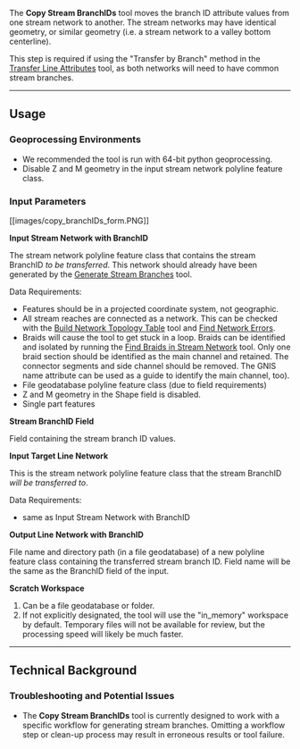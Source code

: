 The **Copy Stream BranchIDs** tool moves the branch ID attribute values from one stream network to another. The stream networks may have identical geometry, or similar geometry (i.e. a stream network to a valley bottom centerline).

This step is required if using the "Transfer by Branch" method in the [Transfer Line Attributes](https://github.com/SouthForkResearch/gnat/wiki/Transfer-Line-Attributes) tool, as both networks will need to have common stream branches.

_______________________________________________________________
## Usage

### Geoprocessing Environments
 
* We recommended the tool is run with 64-bit python geoprocessing.
* Disable Z and M geometry in the input stream network polyline feature class.

### Input Parameters

[[images/copy_branchIDs_form.PNG]]

**Input Stream Network with BranchID**

The stream network polyline feature class that contains the stream BranchID _to be transferred_. This network should already have been generated by the [Generate Stream Branches](https://github.com/SouthForkResearch/gnat/wiki/Generate-Stream-Branches) tool.

Data Requirements: 

* Features should be in a projected coordinate system, not geographic.
* All stream reaches are connected as a network. This can be checked with the [Build Network Topology Table](https://github.com/SouthForkResearch/gnat/wiki/Build-Network-Topology-Table) tool and [Find Network Errors](https://github.com/SouthForkResearch/gnat/wiki/Find-Network-Errors). 
* Braids will cause the tool to get stuck in a loop. Braids can be identified and isolated by running the [Find Braids in Stream Network](https://github.com/SouthForkResearch/gnat/wiki/Find-Braids-in-Stream-Network) tool. Only one braid section should be identified as the main channel and retained. The connector segments and side channel should be removed. The GNIS name attribute can be used as a guide to identify the main channel, too).  
* File geodatabase polyline feature class (due to field requirements)
* Z and M geometry in the Shape field is disabled.
* Single part features

**Stream BranchID Field**

Field containing the stream branch ID values.

**Input Target Line Network**

This is the stream network polyline feature class that the stream BranchID _will be transferred to_. 

Data Requirements: 

* same as Input Stream Network with BranchID

**Output Line Network with BranchID**

File name and directory path (in a file geodatabase) of a new polyline feature class containing the transferred stream branch ID. Field name will be the same as the BranchID field of the input.

**Scratch Workspace**

1. Can be a file geodatabase or folder.
2. If not explicitly designated, the tool will use the "in_memory" workspace by default. Temporary files will not be available for review, but the processing speed will likely be much faster.

_______________________________________________________________
## Technical Background

### Troubleshooting and Potential Issues

* The **Copy Stream BranchIDs** tool is currently designed to work with a specific workflow for generating stream branches. Omitting a workflow step or clean-up process may result in erroneous results or tool failure.